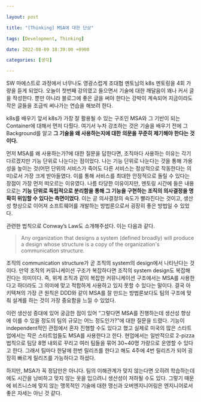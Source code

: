 ```yaml
---

layout: post

title: "[Thinking] MSA에 대한 단상"

tags: [Development, Thinking]

date: 2022-08-09 18:39:00 +0900

categories: [생각]

---
```




SW 마에스트로 과정에서 너무나도 영광스럽게 조대협 멘토님의 k8s 멘토링을 4회 가량을 듣게 되었다. 오늘이 첫번째 강의였고 들으면서 기술에 대한 깨달음이 꽤나 커서 글을 작성한다. 뿐만 아니라 블로그에 좋은 글을 써야 한다는 강박이 계속되어 지금이라도 작은 글들을 조금씩 써나가는 연습을 해보려 한다.

k8s를 배우기 앞서 k8s가 가장 잘 활용될 수 있는 구조인 MSA와 그 기반이 되는 Container에 대해서 먼저 다뤘다. 여기서 누차 강조하는 것은 기술을 배우기 전에 그 Background를 알고 **그 기술을 왜 사용하는지에 대한 의문을 꾸준히 제기해야 한다는 것이다.**

먼저 MSA를 왜 사용하는가?에 대한 질문을 답한다면, 조직마다 사용하는 이유는 각기 다르겠지만 기능 단위로 나눈다는 점이었다. 나는 기능 단위로 나눈다는 것을 통해 가용성을 높이는 것(어떤 단위의 서비스가 죽어도 다른 서비스는 정상적으로 작동한다는 의미)로서 가장 크게 받아들였다. 이를 통해 서비스를 최대한 안정적으로 돌릴 수 있다는 장점이 가장 먼저 떠오르는 이유였다. 나름 타당한 이유이지만, 멘토링 시간에 들은 내용으로는 **기능 단위로 독립적으로 분리함을 통해 그 기능을 구현하는 조직의 의사결정을 명확히 위임할 수 있다는 측면이었다**. 이는 곧 의사결정의 속도가 빨라진다는 것이고, 생산성 향상으로 이어져 소프트웨어를 개발하는 방법론으로서 굉장히 좋은 방법일 수 있었다.

관련한 법칙으로 Conway’s Law도 소개해주셨다. 이는 다음과 같다.

> Any organization that designs a system (defined broadly) will produce a design whose structure is a copy of the organization's communication structure.

조직의 communication structure가 곧 조직의 system의 design에서 나타난다는 것이다. 만약 조직의 커뮤니케이션 구조가 복잡하다면 조직의 system design도 복잡해진다는 의미이다. 즉, 위계 조직과 같이 복잡한 커뮤니케이션 구조에서는 MSA를 사용한다고 하더라도 그 의미에 맞고 적합하게 사용하고 있지 못할 수 있다는 말이다. 결국 아키텍쳐의 가장 큰 원칙은 DDD와 같이 MSA를 잘 만드는 방법론보다도 팀의 구조에 맞춰 설계를 하는 것이 가장 중요함을 느낄 수 있었다.

이런 생산성 증대에 있어 궁금한 점이 있어 “그렇다면 MSA를 진행하는데 생산성 향상에 이를 수 있을 정도의 팀의 규모는 어느 정도인가?”에 대한 질문을 드렸다. 기능이 independent적인 관점에서 혼자 진행할 수도 있다고 했고 실제로 미국의 많은 스타트업에서는 작은 스타트업들도 MSA를 사용한다고 한다. 현업에서는 일반적으로 2-pizza 법칙으로 팀당 8명 내외로 꾸리고 여러 팀들을 묶어 30~40명 가량으로 운영할 수 있다고 한다. 그래서 팀마다 한달에 한번 릴리즈를 한다고 해도 4주에 4번 릴리즈가 되어 굉장히 빠르게 릴리즈를 가능하다고 하셨다.

하지만,  MSA가 꼭 정답만은 아니다. 팀의 이해관계가 맞지 않는다면 오히려 학습하는데에도 시간을 낭비하고 맞지 않는 옷을 입으려니 생산성이 저하될 수도 있다. 그렇기 때문에 비즈니스에 맞지 않는 맹목적인 기술에 대한 맹신과 오버엔지니어링은 엔지니어로서 좋은 자세는 아닌 것 같다.